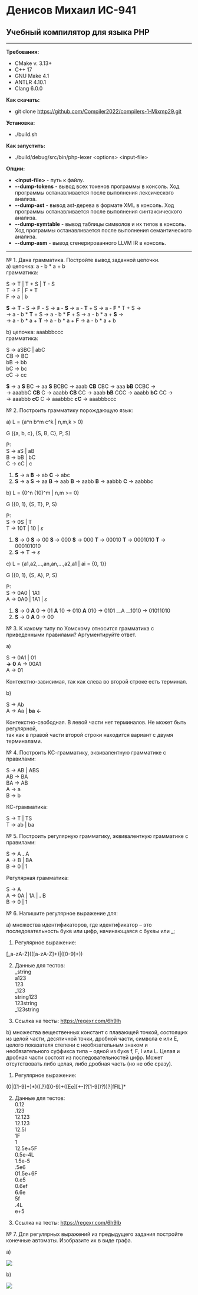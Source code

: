 <h1>Денисов Михаил ИС-941</h1>

<h2>Учебный компилятор для языка PHP</h2>

---

__Требования:__
- CMake v. 3.13+
- C++ 17
- GNU Make 4.1
- ANTLR 4.10.1
- Clang 6.0.0

__Как скачать:__
- git clone https://github.com/Compiler2022/compilers-1-Mixmp29.git

__Установка:__
- ./build.sh

__Как запустить:__
- ./build/debug/src/bin/php-lexer \<options> \<input-file>

__Опции:__
- __\<input-file>__ - путь к файлу.
- __--dump-tokens__ - вывод всех токенов программы в консоль. Ход программы останавливается после выполнения лексического анализа.
- __--dump-ast__ - вывод ast-дерева в формате XML в консоль. Ход программы останавливается после выполнения синтаксического анализа.
- __--dump-symtable__ - вывод таблицы символов и их типов в консоль. Ход программы останавливается после выполнения семантического анализа.
- __--dump-asm__ - вывод сгенерированного LLVM IR в консоль.

---

№ 1. Дана грамматика. Постройте вывод заданной цепочки.  
a) цепочка: a - b * a + b  
грамматика:  

S -> T | T + S | T - S  
T -> F | F * T  
F -> a | b  

__S__ -> __T__ - S -> __F__ - S -> a - __S__ -> a - __T__ + S -> a - __F__ * T + S ->  
-> a - b * __T__ + S -> a - b * __F__ + S -> a - b * a + __S__ ->   
-> a - b * a + __T__ -> a - b * a + __F__ -> a - b * a + b  

b) цепочка: aaabbbccc  
грамматика:  

S -> aSBC | abC  
CB -> BC  
bB -> bb  
bC -> bc  
cC -> cc  

__S__ -> a __S__ BC -> aa __S__ BCBC -> aaab __CB__ CBC -> aaa __bB__ CCBC ->   
-> aaabbC __CB__ C -> aaabb __CB__ CC -> aaab __bB__ CCC -> aaabb __bC__ CC ->  
-> aaabbb __cC__ C -> aaabbbc __cC__ -> aaabbbccc  

№ 2. Построить грамматику порождающую язык:  

a) L = {a^n b^m c^k | n,m,k > 0}  

G ({a, b, c}, {S, B, C}, P, S)  

P:  
S -> aS | aB  
B -> bB | bC  
C -> cC | c  

1) __S__ -> a __B__ -> ab __C__ -> abc  
2) __S__ -> a __S__ -> aa __B__ -> aab __B__ -> aabb __B__ -> aabbb __C__ -> aabbbc  

b) L = {0^n (10)^m | n,m >= 0}  

G ({0, 1}, {S, T}, P, S)  

P:  
S -> 0S | T  
T -> 10T | 10 | _ε_  

1) __S__ -> 0 __S__ -> 00 __S__ -> 000 __S__ -> 000 __T__ -> 00010 __T__ -> 0001010 __T__ -> 000101010  
2) __S__ -> __T__ -> _ε_  

c) L = {a1,a2,...,an,an,...,a2,a1 | ai = {0, 1}}  

G ({0, 1}, {S, A}, P, S)  

P:  
S -> 0A0 | 1A1  
A -> 0A0 | 1A1 | _ε_  

1) __S__ -> 0 __A__ 0 -> 01 __A__ 10 -> 010 __A__ 010 -> 0101 __A __1010 -> 01011010  
2) __S__ -> 0 __A__ 0 -> 00  

№ 3. К какому типу по Хомскому относится грамматика с приведенными правилами? Аргументируйте ответ.  

a)  

S -> 0A1 | 01  
__->__ __0__ A -> 00A1  
A -> 01  

Контекстно-зависимая, так как слева во второй строке есть терминал.  

b)  

S -> Ab  
A -> Aa | __ba__ __<-__   

Контекстно-свободная. В левой части нет терминалов. Не может быть регулярной,  
так как в правой части второй строки находится вариант с двумя терминалами.  

№ 4. Построить КС-грамматику, эквивалентную грамматике с правилами:  

S -> AB | ABS  
AB  -> BA  
BA  -> AB  
A -> a  
B -> b  

КС-грамматика:  

S -> T | TS  
T -> ab | ba  

№ 5. Построить регулярную грамматику, эквивалентную грамматике с правилами:  

S -> A __.__ A  
A -> B | BA  
B -> 0 | 1  

Регулярная грамматика:  

S -> A  
A -> 0A | 1A | __.__ B  
B -> 0 | 1  

№ 6. Напишите регулярное выражение для:

a) множества идентификаторов, где идентификатор – это последовательность букв или цифр, начинающаяся с буквы или _;  

1. Регулярное выражение:  

\[_a-zA-Z](([a-zA-Z]+)|([0-9]+))  

2. Данные для тестов:  
_string  
a123  
123  
_123  
string123  
123string  
_123string  

3. Ссылка на тесты: https://regexr.com/6h9lh  

b) множества вещественных констант с плавающей точкой, состоящих из целой части, десятичной точки, дробной части, символа е или Е, целого показателя степени с необязательным знаком и необязательного суффикса типа – одной из букв f, F, l или L. Целая и дробная части состоят из последовательностей цифр. Может отсутствовать либо целая, либо дробная часть (но не обе сразу).  

1. Регулярное выражение:  

(0|([1-9]+)*)((\.?)([0-9]+([Ee][+-]?[1-9])?))?[fFlL]\*  

2. Данные для тестов:  
0.12  
.123  
12.123   
12.123   
12.5l  
1F  
1  
12.5e+5F  
0.5e-4L  
1.5e-5  
.5e6  
01.5e+6F  
0.e5  
0.6ef  
6.6e  
5f  
.4L  
e+5   

3. Ссылка на тесты: https://regexr.com/6h9lb  

№ 7. Для регулярных выражений из предыдущего задания постройте конечные автоматы. Изобразите их в виде графа.  

a)  

![](7-a.jpg)  


b)  

![](7-b.jpg)  